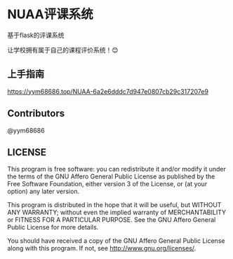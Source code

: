 # NUAA评课系统
基于flask的评课系统

让学校拥有属于自己的课程评价系统！:blush:

## 上手指南

https://yym68686.top/NUAA-6a2e6dddc7d947e0807cb29c317207e9

## Contributors
@yym68686

## LICENSE

This program is free software: you can redistribute it and/or modify it under the terms of the GNU Affero General Public License as published by the Free Software Foundation, either version 3 of the License, or (at your option) any later version.

This program is distributed in the hope that it will be useful, but WITHOUT ANY WARRANTY; without even the implied warranty of MERCHANTABILITY or FITNESS FOR A PARTICULAR PURPOSE. See the GNU Affero General Public License for more details.

You should have received a copy of the GNU Affero General Public License along with this program. If not, see http://www.gnu.org/licenses/.